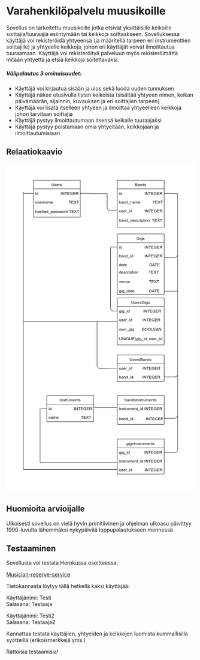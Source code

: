 # Varahenkilöpalvelu muusikoille


Sovellus on tarkoitettu muusikoille jotka etsivät yksittäisille keikoille soittajia/tuuraajia esiintymään tai keikkoja soittaakseen. Sovelluksessa käyttäjä voi rekisteröidä yhtyeensä (ja määritellä tarpeen eri instrumenttien soittajille) ja yhtyeelle keikkoja, johon eri käyttäjät voivat ilmoittautua tuuraamaan. Käyttäjä voi rekisteröityä palveluun myös rekisteröimättä mitään yhtyettä ja etsiä keikkoja soitettavaksi.
  
##### Välipalautus 3 ominaisuudet:

- Käyttäjä voi kirjautua sisään ja ulos sekä luoda uuden tunnuksen
- Käyttäjä näkee etusivulla listan keikoista (sisältää yhtyeen nimen, keikan päivämäärän, sijainnin, kuvauksen ja eri soittajien tarpeen)
- Käyttäjä voi lisätä itselleen yhtyeen ja ilmoittaa yhtyeelleen keikkoja johon tarvitaan soittajia
- Käyttäjä pystyy ilmoittautumaan itsensä keikalle tuuraajaksi
- Käyttäjä pystyy poistamaan omia yhtyeitään, keikkojaan ja ilmoittautumisiaan

## Relaatiokaavio

![alt text](https://github.com/Faktatykki/musician-reserve-service/blob/main/documentation/musician-reserve-schema.png)

## Huomioita arvioijalle

Ulkoisesti sovellus on vielä hyvin primitiivinen ja ohjelman ulkoasu päivittyy 1990-luvulta lähemmäksi nykypäivää loppupalautukseen mennessä

## Testaaminen 

Sovellusta voi testata Herokussa osoitteessa:

[Musician-reserve-service](https://musician-reserve-service.herokuapp.com/)

Tietokannasta löytyy tällä hetkellä kaksi käyttäjää:

Käyttäjänimi: Testi  
Salasana: Testaaja  
  
Käyttäjänimi: Testi2  
Salasana: Testaaja2  
  
  

Kannattaa testata käyttäjien, yhtyeiden ja keikkojen luomista kummallisilla syötteillä (erikoismerkkejä yms.)

  
Rattoisia testaamisia!









